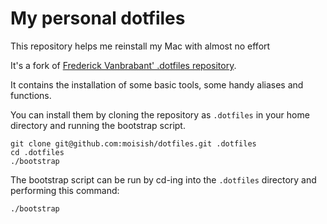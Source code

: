 # My personal dotfiles

This repository helps me reinstall my Mac with almost no effort

It's a fork of [Frederick Vanbrabant' .dotfiles repository]([https://github.com/driesvints/dotfiles](https://github.com/freekmurze/dotfiles)).

It contains the installation of some basic tools, some handy aliases and functions. 

You can install them by cloning the repository as `.dotfiles` in your home directory and running the bootstrap script.

```
git clone git@github.com:moisish/dotfiles.git .dotfiles
cd .dotfiles
./bootstrap
```

The bootstrap script can be run by cd-ing into the `.dotfiles` directory and performing this command:

```bash
./bootstrap
```
